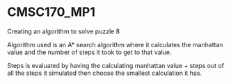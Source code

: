 # CMSC170_MP1
Creating an algorithm to solve puzzle 8

Algorithm used is an A* search algorithm where it calculates the manhattan value and the number of steps it took to get to that value.

Steps is evaluated by having the calculating manhattan value + steps out of all the steps it simulated then choose the smallest calculation it has.
